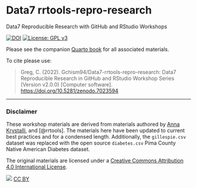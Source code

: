 # Data7 rrtools-repro-research
Data7 Reproducible Research with GitHub and RStudio Workshops

[![DOI](https://zenodo.org/badge/516144893.svg)](https://zenodo.org/badge/latestdoi/516144893) 
[![License: GPL v3](https://img.shields.io/badge/License-GPLv3-blue.svg)](https://www.gnu.org/licenses/gpl-3.0)


Please see the companion [Quarto book](https://gchism94.github.io/Data7-rrtools-repro-research/) for all associated materials. 

To cite please use: 
>Greg, C. (2022). Gchism94/Data7-rrtools-repro-research: Data7 Reproducible Research in GitHub and RStudio Workshop Series (Version v2.0.0) [Computer software]. https://doi.org/10.5281/zenodo.7023594

*** 

### Disclaimer

These workshop materials are derived from materials authored by [Anna Krystalli](https://github.com/annakrystalli/rrtools-repro-research), and [@rrtools]. The materials here have been updated to current best practices and for a condensed length. Additionally, the `gillespie.csv` dataset was replaced with the open source `diabetes.csv` Pima County Native American Diabetes dataset.

The original materials are licensed under a [Creative Commons Attribution 4.0 International License](https://creativecommons.org/licenses/by/4.0/).

![](https://i.creativecommons.org/l/by/4.0/88x31.png) [CC BY](http://creativecommons.org/licenses/by/4.0/)
